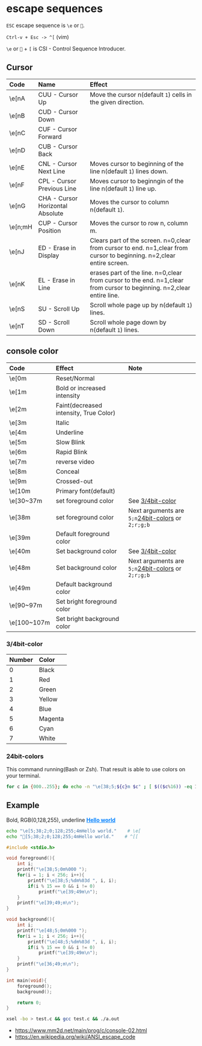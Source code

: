 # escape sequences

`ESC` escape sequence is `\e` or ``.

`Ctrl-v + Esc -> ^[` (vim)

`\e` or `` + `[` is CSI - Control Sequence Introducer.

## Cursor

|Code|Name|Effect|
|:---|:---|:---|
|\e[nA|CUU - Cursor Up|Move the cursor n(default `1`) cells in the given direction.|
|\e[nB|CUD - Cursor Down||
|\e[nC|CUF - Cursor Forward||
|\e[nD|CUB - Cursor Back||
|\e[nE|CNL - Cursor Next Line|Moves cursor to beginning of the line n(default `1`) lines down.|
|\e[nF|CPL - Cursor Previous Line|Moves cursor to beginngin of the line n(default `1`) line up.|
|\e[nG|CHA - Cursor Horizontal Absolute|Moves the cursor to column n(default `1`).|
|\e[n;mH|CUP - Cursor Position|Moves the cursor to row n, column m.|
|\e[nJ|ED - Erase in Display|Clears part of the screen. n=0,clear from cursor to end. n=1,clear from cursor to beginning. n=2,clear entire screen.|
|\e[nK|EL - Erase in Line|erases part of the line. n=0,clear from cursor to the end. n=1,clear from cursor to beginning. n=2,clear entire line.|
|\e[nS|SU - Scroll Up|Scroll whole page up by n(default `1`) lines.|
|\e[nT|SD - Scroll Down|Scroll whole page down by n(default `1`) lines.|

## console color

|Code|Effect|Note|
|:---|:---|:---|
|\e[0m|Reset/Normal||
|\e[1m|Bold or increased intensity||
|\e[2m|Faint(decreased intensity, True Color)||
|\e[3m|Italic||
|\e[4m|Underline||
|\e[5m|Slow Blink||
|\e[6m|Rapid Blink||
|\e[7m|reverse video||
|\e[8m|Conceal||
|\e[9m|Crossed-out||
|\e[10m|Primary font(default)||
|\e[30~37m|set foreground color|See [3/4bit-color](#3/4bit-color)|
|\e[38m|set foreground color|Next arguments are `5;n`[24bit-colors](#24bit-colors) or `2;r;g;b`|
|\e[39m|Default foreground color||
|\e[40m|Set background color|See [3/4bit-color](#3/4bit-color)|
|\e[48m|Set background color|Next arguments are `5;n`[24bit-colors](#24bit-colors) or `2;r;g;b`|
|\e[49m|Default background color||
|\e[90~97m|Set bright foreground color||
|\e[100~107m|Set bright background color||

### 3/4bit-color

|Number|Color|
|:---|:---|
|0|Black|
|1|Red|
|2|Green|
|3|Yellow|
|4|Blue|
|5|Magenta|
|6|Cyan|
|7|White|

### 24bit-colors

This command running(Bash or Zsh). That result is able to use colors on your terminal.

```zsh
for c in {000..255}; do echo -n "\e[38;5;${c}m $c" ; [ $(($c%16)) -eq 15 ] && echo;done;echo
```

## Example

Bold, RGB(0,128,255), underline <font color="#0080FF"><u>__Hello world__</u></font>

```bash
echo "\e[5;38;2;0;128;255;4mHello world."    # \e[
echo "[5;38;2;0;128;255;4mHello world."    # ^[[
```

```c
#include <stdio.h>

void foreground(){
    int i;
    printf("\e[38;5;0m%000 ");
    for(i = 1; i < 256; i++){
        printf("\e[38;5;%dm%03d ", i, i);
        if(i % 15 == 0 && i != 0)
            printf("\e[39;49m\n");
    }
    printf("\e[39;49;m\n");
}

void background(){
    int i;
    printf("\e[48;5;0m%000 ");
    for(i = 1; i < 256; i++){
        printf("\e[48;5;%dm%03d ", i, i);
        if(i % 15 == 0 && i != 0)
            printf("\e[39;49m\n");
    }
    printf("\e[36;49;m\n");
}

int main(void){
    foreground();
    background();

    return 0;
}
```

```bash
xsel -bo > test.c && gcc test.c && ./a.out
```

- <https://www.mm2d.net/main/prog/c/console-02.html>
- <https://en.wikipedia.org/wiki/ANSI_escape_code>